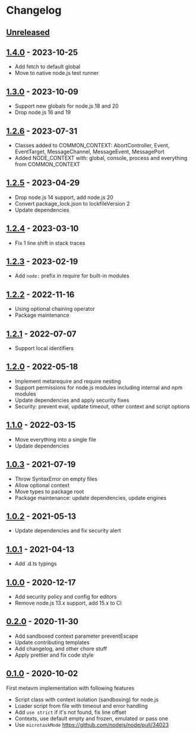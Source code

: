 # Changelog

## [Unreleased][unreleased]

## [1.4.0][] - 2023-10-25

- Add fetch to default global
- Move to native node.js test runner

## [1.3.0][] - 2023-10-09

- Support new globals for node.js 18 and 20
- Drop node.js 16 and 19

## [1.2.6][] - 2023-07-31

- Classes added to COMMON_CONTEXT: AbortController, Event, EventTarget,
  MessageChannel, MessageEvent, MessagePort
- Added NODE_CONTEXT with: global, console, process and everything from
  COMMON_CONTEXT

## [1.2.5][] - 2023-04-29

- Drop node.js 14 support, add node.js 20
- Convert package_lock.json to lockfileVersion 2
- Update dependencies

## [1.2.4][] - 2023-03-10

- Fix 1 line shift in stack traces

## [1.2.3][] - 2023-02-19

- Add `node:` prefix in require for built-in modules

## [1.2.2][] - 2022-11-16

- Using optional chaining operator
- Package maintenance

## [1.2.1][] - 2022-07-07

- Support local identifiers

## [1.2.0][] - 2022-05-18

- Implement metarequire and require nesting
- Support permissions for node.js modules including internal and npm modules
- Update dependencies and apply security fixes
- Security: prevent eval, update timeout, other context and script options

## [1.1.0][] - 2022-03-15

- Move everything into a single file
- Update dependencies

## [1.0.3][] - 2021-07-19

- Throw SyntaxError on empty files
- Allow optional context
- Move types to package root
- Package maintenance: update dependencies, update engines

## [1.0.2][] - 2021-05-13

- Update dependencies and fix security alert

## [1.0.1][] - 2021-04-13

- Add .d.ts typings

## [1.0.0][] - 2020-12-17

- Add security policy and config for editors
- Remove node.js 13.x support, add 15.x to CI

## [0.2.0][] - 2020-11-30

- Add sandboxed context parameter preventEscape
- Update contributing templates
- Add changelog, and other chore stuff
- Apply prettier and fix code style

## [0.1.0][] - 2020-10-02

First metavm implementation with following features

- Script class with context isolation (sandboxing) for node.js
- Loader script from file with timeout and error handling
- Add `use strict` if it's not found, fix line offset
- Contexts, use default empty and frozen, emulated or pass one
- Use `microtaskMode` https://github.com/nodejs/node/pull/34023

[unreleased]: https://github.com/metarhia/metavm/compare/v1.4.0...HEAD
[1.4.0]: https://github.com/metarhia/metavm/compare/v1.3.0...v1.4.0
[1.3.0]: https://github.com/metarhia/metavm/compare/v1.2.6...v1.3.0
[1.2.6]: https://github.com/metarhia/metavm/compare/v1.2.5...v1.2.6
[1.2.5]: https://github.com/metarhia/metavm/compare/v1.2.4...v1.2.5
[1.2.4]: https://github.com/metarhia/metavm/compare/v1.2.3...v1.2.4
[1.2.3]: https://github.com/metarhia/metavm/compare/v1.2.2...v1.2.3
[1.2.2]: https://github.com/metarhia/metavm/compare/v1.2.1...v1.2.2
[1.2.1]: https://github.com/metarhia/metavm/compare/v1.2.0...v1.2.1
[1.2.0]: https://github.com/metarhia/metavm/compare/v1.1.0...v1.2.0
[1.1.0]: https://github.com/metarhia/metavm/compare/v1.0.3...v1.1.0
[1.0.3]: https://github.com/metarhia/metavm/compare/v1.0.2...v1.0.3
[1.0.2]: https://github.com/metarhia/metavm/compare/v1.0.1...v1.0.2
[1.0.1]: https://github.com/metarhia/metavm/compare/v1.0.0...v1.0.1
[1.0.0]: https://github.com/metarhia/metavm/compare/v0.2.0...v1.0.0
[0.2.0]: https://github.com/metarhia/metavm/compare/v0.1.0...v0.2.0
[0.1.0]: https://github.com/metarhia/metavm/releases/tag/v0.1.0
